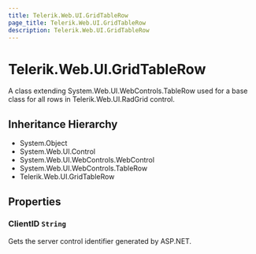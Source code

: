 ```yaml
---
title: Telerik.Web.UI.GridTableRow
page_title: Telerik.Web.UI.GridTableRow
description: Telerik.Web.UI.GridTableRow
---
```


# Telerik.Web.UI.GridTableRow

A class extending System.Web.UI.WebControls.TableRow used for a base class for all rows in Telerik.Web.UI.RadGrid control.

## Inheritance Hierarchy

* System.Object
* System.Web.UI.Control
* System.Web.UI.WebControls.WebControl
* System.Web.UI.WebControls.TableRow
* Telerik.Web.UI.GridTableRow

## Properties

###  ClientID `String`

Gets the server control identifier generated by ASP.NET.

